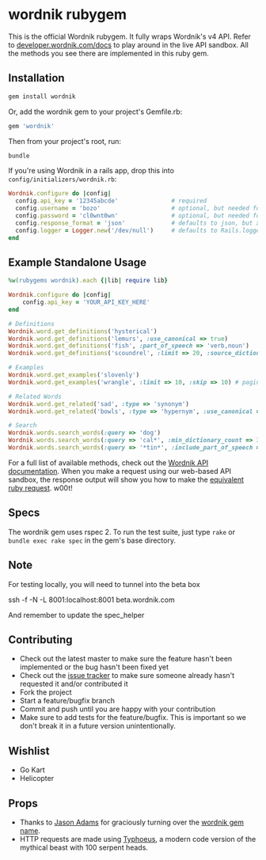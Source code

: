 wordnik rubygem
===============

This is the official Wordnik rubygem. It fully wraps Wordnik's v4 API. Refer to 
[developer.wordnik.com/docs](http://developer.wordnik.com/docs) to play around 
in the live API sandbox. All the methods you see there are implemented in this 
ruby gem.

Installation
------------

```bash
gem install wordnik
```

Or, add the wordnik gem to your project's Gemfile.rb:

```ruby
gem 'wordnik'
```

Then from your project's root, run:

```bash
bundle
```

If you're using Wordnik in a rails app, drop this into `config/initializers/wordnik.rb`:

```ruby
Wordnik.configure do |config|
  config.api_key = '12345abcde'               # required
  config.username = 'bozo'                    # optional, but needed for user-related functions
  config.password = 'cl0wnt0wn'               # optional, but needed for user-related functions
  config.response_format = 'json'             # defaults to json, but xml is also supported
  config.logger = Logger.new('/dev/null')     # defaults to Rails.logger or Logger.new(STDOUT). Set to Logger.new('/dev/null') to disable logging.
end
```

Example Standalone Usage
------------------------

```ruby
%w(rubygems wordnik).each {|lib| require lib}

Wordnik.configure do |config|
	config.api_key = 'YOUR_API_KEY_HERE'
end

# Definitions
Wordnik.word.get_definitions('hysterical')
Wordnik.word.get_definitions('lemurs', :use_canonical => true)
Wordnik.word.get_definitions('fish', :part_of_speech => 'verb,noun')
Wordnik.word.get_definitions('scoundrel', :limit => 20, :source_dictionaries => "ahd,wiktionary,wordnet")

# Examples
Wordnik.word.get_examples('slovenly')
Wordnik.word.get_examples('wrangle', :limit => 10, :skip => 10) # pagination

# Related Words
Wordnik.word.get_related('sad', :type => 'synonym')
Wordnik.word.get_related('bowls', :type => 'hypernym', :use_canonical => true)

# Search
Wordnik.words.search_words(:query => 'dog')
Wordnik.words.search_words(:query => 'cal*', :min_dictionary_count => 3)
Wordnik.words.search_words(:query => '*tin*', :include_part_of_speech => 'verb', :min_length => 5, :max_length => 20)

```

For a full list of available methods, check out the [Wordnik API documentation](http://developer.wordnik.com/docs).
When you make a request using our web-based API sandbox, the response output will show you how to make the 
[equivalent ruby request](http://cl.ly/9FQY). w00t!

Specs
-----

The wordnik gem uses rspec 2. To run the test suite, just type `rake` or `bundle exec rake spec` in the gem's base directory.

Note
----
For testing locally, you will need to tunnel into the beta box

  ssh -f -N -L 8001:localhost:8001 beta.wordnik.com

And remember to update the spec_helper
	
Contributing
------------

* Check out the latest master to make sure the feature hasn't been implemented or the bug hasn't been fixed yet
* Check out the [issue tracker](http://github.com/wordnik/wordnik-ruby/issues) to make sure someone already hasn't requested it and/or contributed it
* Fork the project
* Start a feature/bugfix branch
* Commit and push until you are happy with your contribution
* Make sure to add tests for the feature/bugfix. This is important so we don't break it in a future version unintentionally.

Wishlist
--------

* Go Kart
* Helicopter

Props
-----

* Thanks to [Jason Adams](http://twitter.com/#!/ealdent) for graciously turning 
	over the [wordnik gem name](https://rubygems.org/gems/wordnik).
* HTTP requests are made using [Typhoeus](https://github.com/dbalatero/typhoeus), 
	a modern code version of the mythical beast with 100 serpent heads.